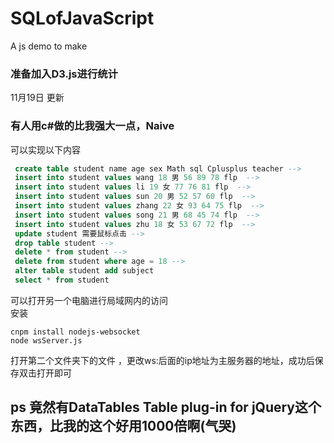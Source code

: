 # SQLofJavaScript
A js demo to make 
### 准备加入D3.js进行统计    
11月19日 更新
### 有人用c#做的比我强大一点，Naive    
可以实现以下内容    

```sql
 create table student name age sex Math sql Cplusplus teacher -->
 insert into student values wang 18 男 56 89 78 flp  -->
 insert into student values li 19 女 77 76 81 flp  -->
 insert into student values sun 20 男 52 57 60 flp  -->
 insert into student values zhang 22 女 93 64 75 flp  -->
 insert into student values song 21 男 68 45 74 flp  -->
 insert into student values zhu 18 女 53 67 72 flp  -->
 update student 需要鼠标点击 -->
 drop table student -->
 delete * from student -->
 delete from student where age = 18 -->
 alter table student add subject
 select * from student
 ```
 可以打开另一个电脑进行局域网内的访问    
 安装    
 ```shell
 cnpm install nodejs-websocket
 node wsServer.js
  ```
 打开第二个文件夹下的文件 ，更改ws:后面的ip地址为主服务器的地址，成功后保存双击打开即可
 
## ps 竟然有DataTables Table plug-in for jQuery这个东西，比我的这个好用1000倍啊(气哭)
